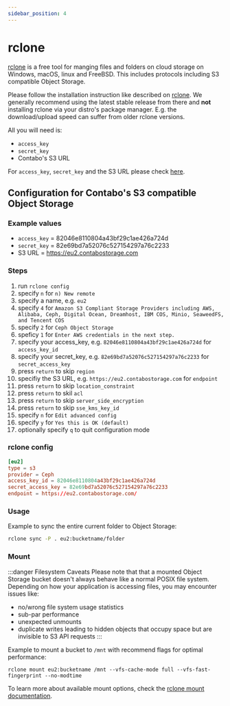 ```yaml
---
sidebar_position: 4
---
```


# rclone

[rclone](https://rclone.org/) is a free tool for manging files and folders on cloud storage on Windows, macOS, linux and FreeBSD. This includes protocols including S3 compatible Object Storage.

Please follow the installation instruction like described on [rclone](https://rclone.org/downloads/). We generally recommend using the latest stable release from there and __not__ installing rclone via your distro's package manager. E.g. the download/upload speed can suffer from older rclone versions.

All you will need is:

* `access_key`
* `secret_key`
* Contabo's S3 URL

For `access_key`, `secret_key` and the S3 URL please check [here](/docs/products/Object-Storage/s3-connection-settings).

## Configuration for Contabo's S3 compatible Object Storage

### Example values

* `access_key` = 82046e8110804a43bf29c1ae426a724d
* `secret_key` = 82e69bd7a52076c527154297a76c2233
* S3 URL = https://eu2.contabostorage.com

### Steps

1. run `rclone config`
2. specify `n` for `n) New remote`
3. specify a name, e.g. `eu2`
4. specify `4` for `Amazon S3 Compliant Storage Providers including AWS, Alibaba, Ceph, Digital Ocean, Dreamhost, IBM COS, Minio, SeaweedFS, and Tencent COS`
5. specify `2` for `Ceph Object Storage`
6. speficy `1` for `Enter AWS credentials in the next step.`
7. specify your access_key, e.g. `82046e8110804a43bf29c1ae426a724d` for `access_key_id`
8. specify your secret_key, e.g. `82e69bd7a52076c527154297a76c2233` for `secret_access_key`
9. press `return` to skip `region`
10. specifiy the S3 URL, e.g. `https://eu2.contabostorage.com` for `endpoint`
11. press `return` to skip `location_constraint`
12. press `return` to skil `acl`
13. press `return` to skip `server_side_encryption`
14. press `return` to skip `sse_kms_key_id`
15. specify `n` for `Edit advanced config`
16. specify `y` for `Yes this is OK (default)`
17. optionally specify `q` to quit configuration mode

### rclone config

```conf
[eu2]
type = s3
provider = Ceph
access_key_id = 82046e8110804a43bf29c1ae426a724d
secret_access_key = 82e69bd7a52076c527154297a76c2233
endpoint = https://eu2.contabostorage.com/
```

### Usage

Example to sync the entire current folder to Object Storage:

```bash
rclone sync -P . eu2:bucketname/folder
```

### Mount

:::danger Filesystem Caveats
Please note that that a mounted Object Storage bucket doesn't always behave like a normal POSIX file system. Depending on how your application is accessing files, you may encounter issues like:

* no/wrong file system usage statistics
* sub-par performance
* unexpected unmounts
* duplicate writes leading to hidden objects that occupy space but are invisible to S3 API requests
:::

Example to mount a bucket to `/mnt` with recommend flags for optimal performance:

```
rclone mount eu2:bucketname /mnt --vfs-cache-mode full --vfs-fast-fingerprint --no-modtime
```

To learn more about available mount options, check the [rclone mount documentation](https://rclone.org/commands/rclone_mount/).
